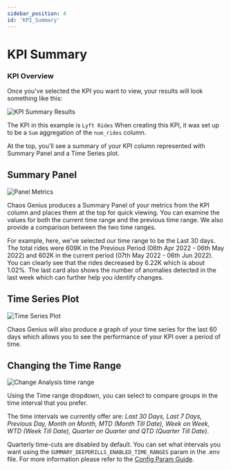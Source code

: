 ```yaml
---
sidebar_position: 4
id: 'KPI_Summary'
---
```


# KPI Summary

### KPI Overview

Once you've selected the KPI you want to view, your results will look something like this:

![KPI Summary Results](/img/kpi-and-dashboard/kpi_summary_overview.png)

The KPI in this example is `Lyft Rides` When creating this KPI, it was set up to be a `Sum` aggregation of the `num_rides` column.

At the top, you'll see a summary of your KPI column represented with Summary Panel and a Time Series plot.

## Summary Panel

![Panel Metrics](/img/kpi-and-dashboard/panel_metrics.png)

Chaos Genius produces a Summary Panel of your metrics from the KPI column and places them at the top for quick viewing. You can examine the values for both the current time range and the previous time range. We also provide a comparison between the two time ranges.

For example, here, we've selected our time range to be the Last 30 days. The total rides were 609K in the Previous Period (06th Apr 2022 - 06th May 2022) and 602K in the current period (07th May 2022 - 06th Jun 2022). You can clearly see that the rides decreased by 6.22K which is about 1.02%. The last card also shows the number of anomalies detected in the last week which can further help you identify changes.

## Time Series Plot

![Time Series Plot](/img/kpi-and-dashboard/time_series.png)

Chaos Genius will also produce a graph of your time series for the last 60 days which allows you to see the performance of your KPI over a period of time.


## Changing the Time Range

![Change Analysis time range](/img/kpi-and-dashboard/change_time_range.png)

Using the Time range dropdown, you can select to compare groups in the time interval that you prefer. 

The time intervals we currently offer are: *Last 30 Days, Last 7 Days, Previous Day, Month on Month, MTD (Month Till Date), Week on Week, WTD (Week Till Date), Quarter on Quarter and QTD (Quarter Till Date)*. 

Quarterly time-cuts are disabled by default. You can set what intervals you want using the `SUMMARY_DEEPDRILLS_ENABLED_TIME_RANGES` param in the .env file. For more information please refer to the [Config Param Guide](/Operator_Guides/Configuration/config-params.md).

